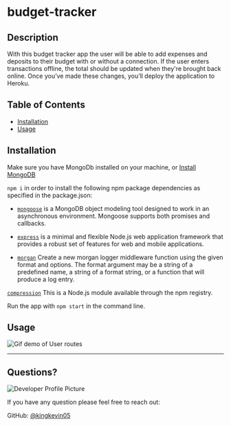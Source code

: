 # budget-tracker

## Description 
  With this budget tracker app the user will be able to add expenses and deposits to their budget with or without a connection. If the user enters transactions offline, the total should be updated when they're brought back online. Once you’ve made these changes, you’ll deploy the application to Heroku.
 
  
  ## Table of Contents
  * [Installation](#installation)
  * [Usage](#usage)
  
  
  ## Installation
  
  Make sure you have MongoDb installed on your machine, or [Install MongoDB](https://docs.mongodb.com/manual/installation/) 

 `npm i` in order to install the following npm package dependencies as specified in the package.json:

* [`mongoose`](https://www.npmjs.com/package/mongoose)  is a MongoDB object modeling tool designed to work in an asynchronous environment. Mongoose supports both promises and callbacks.

* [`express`](https://www.npmjs.com/package/express) is a minimal and flexible Node.js web application framework that provides a robust set of features for web and mobile applications.

* [`morgan`](https://www.npmjs.com/package/morgan) Create a new morgan logger middleware function using the given format and options. The format argument may be a string of a predefined name, a string of a format string, or a function that will produce a log entry.

[`compression`](https://www.npmjs.com/package/compression) This is a Node.js module available through the npm registry. 


Run the app with `npm start` in the command line.
  
  ## Usage
  
  ![Gif demo of User routes](https://github.com/kingkevin05/social-network-api/blob/main/images/Screenshot1.png)



  ---
  
  ## Questions?
  
  ![Developer Profile Picture](https://avatars.githubusercontent.com/u/75460766?v=4) 
  
  If you have any question please feel free to reach out:
 
  GitHub: [@kingkevin05](https://api.github.com/users/kingkevin05)